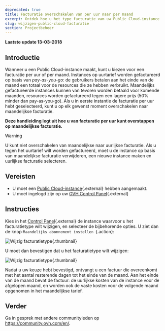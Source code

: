 ```yaml
---
deprecated: true
title: Facturatie overschakelen van per uur naar per maand
excerpt: Ontdek hoe u het type facturatie van uw Public Cloud-instance kunt wijzigen
slug: wijzigen-public-cloud-facturatie
section: Projectbeheer
---
```


**Laatste update 13-03-2018**

## Introductie

Wanneer u een Public Cloud-instance maakt, kunt u kiezen voor een facturatie per uur of per maand. Instances op uurtarief worden gefactureerd op basis van *pay-as-you-go*: de gebruikers betalen aan het einde van de maand een totaal voor de resources die ze hebben verbruikt. Maandelijks gefactureerde instances kunnen van tevoren worden betaald voor komende maanden, resources worden gefactureerd tegen een lagere prijs (50% minder dan pay-as-you-go). Als u in eerste instantie de facturatie per uur hebt geselecteerd, kunt u op elk gewenst moment overschakelen naar maandelijkse facturatie.

**Deze handleiding legt uit hoe u van facturatie per uur kunt overstappen op maandelijkse facturatie.**

> [!warning]
>
> U kunt niet overschakelen van maandelijkse naar uurlijkse facturatie. Als u tegen het uurtarief wilt worden gefactureerd, moet u de instance op basis van maandelijkse facturatie verwijderen, een nieuwe instance maken en uurlijkse facturatie selecteren.
>


## Vereisten

- U moet een [Public Cloud-instance](https://www.ovh.com/fr/public-cloud/instances/){.external} hebben aangemaakt. 
- U moet ingelogd zijn op uw [OVH Control Panel](https://www.ovh.com/auth/?action=gotomanager){.external}


## Instructies

Kies in het [Control Panel](https://www.ovh.com/auth/?action=gotomanager){.external} de instance waarvoor u het facturatietype wilt wijzigen, en selecteer de bijbehorende opties. U ziet dan de knop `Maandelijks abonnement instellen `{.action}:

![Wijzig facturatietype](images/1_swich_to_monthly_sub.png){.thumbnail}

U moet dan bevestigen dat u het facturatietype wilt wijzigen:

![Wijzig facturatietype](images/2_switch_to_monthly_confirm.png){.thumbnail}

Nadat u uw keuze hebt bevestigd, ontvangt u een factuur die overeenkomt met het aantal resterende dagen tot het einde van de maand. Aan het einde van de maand bevat de factuur: de uurlijkse kosten van de instance voor de afgelopen maand, en worden ook de vaste kosten voor de volgende maand opgenomen in het maandelijkse tarief.


## Verder

Ga in gesprek met andere communityleden op <https://community.ovh.com/en/>.
